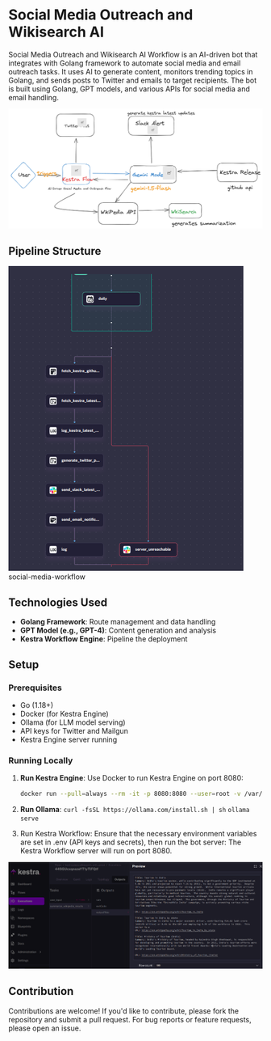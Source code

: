 # Social Media Outreach and Wikisearch AI

Social Media Outreach and Wikisearch AI Workflow is an AI-driven bot that integrates with Golang framework to automate social media and email outreach tasks. It uses AI to generate content, monitors trending topics in Golang, and sends posts to Twitter and emails to target recipients. The bot is built using Golang, GPT models, and various APIs for social media and email handling.

![alt text](image.png)


## Pipeline Structure

![alt text](image-2.png)
social-media-workflow


## Technologies Used

- **Golang Framework**: Route management and data handling
- **GPT Model (e.g., GPT-4)**: Content generation and analysis
- **Kestra Workflow Engine**: Pipeline the deployment

## Setup

### Prerequisites

- Go (1.18+)
- Docker (for Kestra Engine)
- Ollama (for LLM model serving)
- API keys for Twitter and Mailgun
- Kestra Engine server running

### Running Locally

1. **Run Kestra Engine**:
   Use Docker to run Kestra Engine on port 8080:
   ```bash
   docker run --pull=always --rm -it -p 8080:8080 --user=root -v /var/run/docker.sock:/var/run/docker.sock -v /tmp:/tmp kestra/kestra:latest server local
   ```

2. **Run Ollama**:
    `curl -fsSL https://ollama.com/install.sh | sh`
    `ollama serve`
3. Run Kestra Workflow: Ensure that the necessary environment variables are set in .env (API keys and secrets), then run the bot server:
The Kestra Workflow server will run on port 8080.

![alt text](image-1.png)


## Contribution
Contributions are welcome! If you'd like to contribute, please fork the repository and submit a pull request. For bug reports or feature requests, please open an issue.

